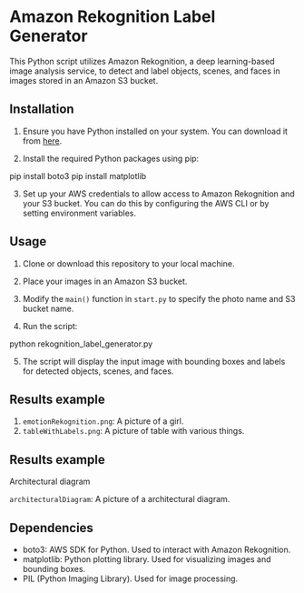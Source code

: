 # Amazon Rekognition Label Generator

This Python script utilizes Amazon Rekognition, a deep learning-based image analysis service, to detect and label objects, scenes, and faces in images stored in an Amazon S3 bucket.

## Installation

1. Ensure you have Python installed on your system. You can download it from [here](https://www.python.org/downloads/).

2. Install the required Python packages using pip:

pip install boto3
pip install matplotlib

3. Set up your AWS credentials to allow access to Amazon Rekognition and your S3 bucket. You can do this by configuring the AWS CLI or by setting environment variables.

## Usage

1. Clone or download this repository to your local machine.

2. Place your images in an Amazon S3 bucket.

3. Modify the `main()` function in `start.py` to specify the photo name and S3 bucket name.

4. Run the script:

python rekognition_label_generator.py

5. The script will display the input image with bounding boxes and labels for detected objects, scenes, and faces.

## Results example

1. `emotionRekognition.png`: A picture of a girl.
2. `tableWithLabels.png`: A picture of table with various things.

## Results example

Architectural diagram

`architecturalDiagram`: A picture of a architectural diagram.

## Dependencies

- boto3: AWS SDK for Python. Used to interact with Amazon Rekognition.
- matplotlib: Python plotting library. Used for visualizing images and bounding boxes.
- PIL (Python Imaging Library). Used for image processing.
